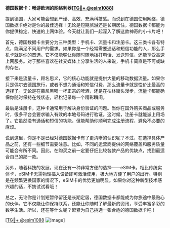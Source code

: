 **德国数据卡：畅游欧洲的网络利器[[TG💪+ @esim1088](https://t.me/s/esim1088)]**

提到德国，大家可能会想到严谨、高效、充满科技感。而说到在德国使用网络，德国数据卡绝对是你的最佳选择！无论是短期旅游还是长期居住，德国数据卡都能为你提供稳定、快速的上网体验。今天就让我们一起深入了解这款神奇的小卡片吧！

首先，德国数据卡主要分为三种类型：手机卡、流量卡和注册卡。这三类卡各有特点，能满足不同用户的需求。如果你是一个经常需要通话和短信功能的人，那么手机卡就是你的首选。它不仅能够让你随时随地拨打电话、发送短信，还能享受高速上网服务。对于那些喜欢在社交媒体上分享生活的人来说，手机卡简直是不可或缺的存在。

接下来是流量卡，顾名思义，它的核心功能就是提供大量的移动数据流量。如果你只是偶尔去德国旅行，或者不想为通话和短信付费，那么流量卡就是性价比最高的选择了。无论是在慕尼黑喝一杯正宗的啤酒，还是在柏林街头漫步，流量卡都能确保你随时保持在线状态，轻松记录每一个精彩瞬间。

最后是注册卡，这种卡通常用于解决身份验证的问题。当你在国外购买商品或服务时，很多平台会要求输入有效的本地号码进行验证。这时候，注册卡就能派上用场了。它虽然没有通话和短信的功能，但能帮助你顺利完成注册流程，避免不必要的麻烦。

说到这里，你是不是已经对德国数据卡有了更清晰的认识呢？不过，在选择具体产品之前，还有一些细节需要注意。比如，不同的运营商提供的网络覆盖和服务质量可能会有所不同。因此，在购买之前一定要仔细比较各款产品的优缺点，找到最适合自己的那一款。

另外，随着科技的发展，现在还有一种非常方便的选择——eSIM卡。相比传统实体卡，eSIM卡无需物理插入设备即可激活使用，极大地方便了用户的出行。特别是在频繁更换国家的情况下，eSIM卡的优势更加明显。如果你对这种新型技术感兴趣的话，不妨试试看哦！

总之，无论你是计划短暂停留还是长期定居，德国数据卡都能成为你旅途中最贴心的伙伴。它不仅能让你保持联系，还能让你随时了解最新的资讯，享受丰富多彩的数字生活。所以，还在等什么呢？赶紧为自己挑选一张合适的德国数据卡吧！

[[TG💪+ @esim1088](https://t.me/s/esim1088) ![Image](https://i.postimg.cc/4NQfJmqS/Snipaste-2025-05-13-00-14-12.png)]